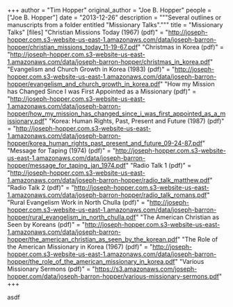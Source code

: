 +++
author = "Tim Hopper"
original_author = "Joe B. Hopper"
people = ["Joe B. Hopper"]
date = "2013-12-26"
description = """Several outlines or manuscripts from a folder entitled "Missionary Talks"."""
title = "Missionary Talks"
[files]
"Christian Missions Today (1967) (pdf)" = "http://joseph-hopper.com.s3-website-us-east-1.amazonaws.com/data/joseph-barron-hopper/christian_missions_today_11-19-67.pdf"
"Christmas in Korea (pdf)" = "http://joseph-hopper.com.s3-website-us-east-1.amazonaws.com/data/joseph-barron-hopper/christmas_in_korea.pdf"
"Evangelism and Church Growth in Korea (1983) (pdf)" = "http://joseph-hopper.com.s3-website-us-east-1.amazonaws.com/data/joseph-barron-hopper/evangelism_and_church_growth_in_korea.pdf"
"How my Mission has Changed Since I was First Appointed as a Missionary (pdf)" = "http://joseph-hopper.com.s3-website-us-east-1.amazonaws.com/data/joseph-barron-hopper/how_my_mission_has_changed_since_i_was_first_appointed_as_a_missionary.pdf"
"Korea: Human Rights, Past, Present and Future (1987) (pdf)" = "http://joseph-hopper.com.s3-website-us-east-1.amazonaws.com/data/joseph-barron-hopper/korea_human_rights_past_present_and_future_09-24-87.pdf"
"Message for Taping (1974) (pdf)" = "http://joseph-hopper.com.s3-website-us-east-1.amazonaws.com/data/joseph-barron-hopper/message_for_taping_jan_1974.pdf"
"Radio Talk 1 (pdf)" = "http://joseph-hopper.com.s3-website-us-east-1.amazonaws.com/data/joseph-barron-hopper/radio_talk_matthew.pdf"
"Radio Talk 2 (pdf)" = "http://joseph-hopper.com.s3-website-us-east-1.amazonaws.com/data/joseph-barron-hopper/radio_talk_romans.pdf"
"Rural Evangelism Work in North Chulla (pdf)" = "http://joseph-hopper.com.s3-website-us-east-1.amazonaws.com/data/joseph-barron-hopper/rural_evangelism_in_north_chulla.pdf"
"The American Christian as Seen by Koreans (pdf)" = "http://joseph-hopper.com.s3-website-us-east-1.amazonaws.com/data/joseph-barron-hopper/the_american_christian_as_seen_by_the_korean.pdf"
"The Role of the American Missionary in Korea (1967) (pdf)" = "http://joseph-hopper.com.s3-website-us-east-1.amazonaws.com/data/joseph-barron-hopper/the_role_of_the_american_missionary_in_korea.pdf"
"Various Missionary Sermons (pdf)" = "https://s3.amazonaws.com/joseph-hopper.com/data/joseph-barron-hopper/various-missionary-sermons.pdf"
+++

asdf